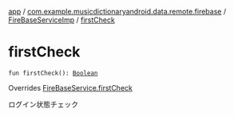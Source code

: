 [app](../../index.md) / [com.example.musicdictionaryandroid.data.remote.firebase](../index.md) / [FireBaseServiceImp](index.md) / [firstCheck](./first-check.md)

# firstCheck

`fun firstCheck(): `[`Boolean`](https://kotlinlang.org/api/latest/jvm/stdlib/kotlin/-boolean/index.html)

Overrides [FireBaseService.firstCheck](../-fire-base-service/first-check.md)

ログイン状態チェック

